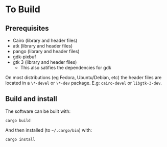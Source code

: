 # To Build

## Prerequisites

* Cairo (library and header files)
* atk (library and header files)
* pango (library and header files)
* gdk-pixbuf
* gtk 3 (library and header files)
  + This also satifies the dependencies for gdk

On most distributions (eg Fedora, Ubuntu/Debian, etc) the header files are located in a `\*-devel` or `\*-dev` package. E.g: `cairo-devel` or `libgtk-3-dev`.

## Build and install

The software can be built with:

    cargo build

And then installed (to `~/.cargo/bin`) with:

    cargo install
